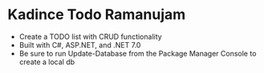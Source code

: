 # Kadince Todo Ramanujam
- Create a TODO list with CRUD functionality
- Built with C#, ASP.NET, and .NET 7.0
- Be sure to run Update-Database from the Package Manager Console to create a local db
